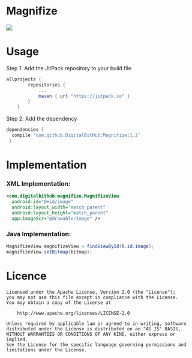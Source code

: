 # Magnifize
[![](https://www.jitpack.io/v/DigitalBitHub/Magnifize.svg)](https://www.jitpack.io/#DigitalBitHub/Magnifize)

# Usage
Step 1. Add the JitPack repository to your build file
```groovy
allprojects {
        repositories {
            ...
            maven { url "https://jitpack.io" }
        }
    }
```
Step 2. Add the dependency
```groovy
dependencies {
  compile 'com.github.DigitalBitHub:Magnifize:1.2'
 }
 ```
  
# Implementation
### XML Implementation:
```xml
<com.digitalbithub.magnifize.MagnifizeView
  android:id="@+id/image"
  android:layout_width="match_parent"
  android:layout_height="match_parent"
  app:imageScr="@drawable/image" />
```
### Java Implementation:
```java
MagnifizeView magnifizeView = findViewById(R.id.image);
magnifizeView.setBitmap(bitmap);
```
# Licence
```
Licensed under the Apache License, Version 2.0 (the "License");
you may not use this file except in compliance with the License.
You may obtain a copy of the License at

    http://www.apache.org/licenses/LICENSE-2.0

Unless required by applicable law or agreed to in writing, software
distributed under the License is distributed on an "AS IS" BASIS,
WITHOUT WARRANTIES OR CONDITIONS OF ANY KIND, either express or implied.
See the License for the specific language governing permissions and
limitations under the License.
```

